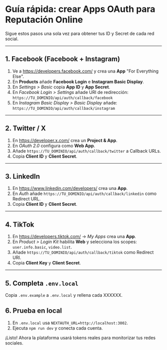# Guía rápida: crear Apps OAuth para Reputación Online

Sigue estos pasos una sola vez para obtener tus ID y Secret de cada red social.

---
## 1. Facebook (Facebook + Instagram)
1. Ve a https://developers.facebook.com/ y crea una **App** "For Everything Else".
2. En **Products** añade **Facebook Login** e **Instagram Basic Display**.
3. En *Settings > Basic* copia **App ID** y **App Secret**.
4. En *Facebook Login > Settings* añade URI de redirección:
   `https://TU_DOMINIO/api/auth/callback/facebook`
5. En *Instagram Basic Display > Basic Display* añade:
   `https://TU_DOMINIO/api/auth/callback/instagram`

---
## 2. Twitter / X
1. En https://developer.x.com/ crea un **Project & App**.
2. En *OAuth 2.0* configura como **Web App**.
3. Añade `https://TU_DOMINIO/api/auth/callback/twitter` a Callback URLs.
4. Copia **Client ID** y **Client Secret**.

---
## 3. LinkedIn
1. En https://www.linkedin.com/developers/ crea una **App**.
2. En *Auth* añade `https://TU_DOMINIO/api/auth/callback/linkedin` como Redirect URL.
3. Copia **Client ID** y **Client Secret**.

---
## 4. TikTok
1. En https://developers.tiktok.com/ -> *My Apps* crea una **App**.
2. En *Product > Login Kit* habilita **Web** y selecciona los scopes:
   `user.info.basic`, `video.list`.
3. Añade `https://TU_DOMINIO/api/auth/callback/tiktok` como Redirect URI.
4. Copia **Client Key** y **Client Secret**.

---
## 5. Completa `.env.local`
Copia `.env.example` a `.env.local` y rellena cada XXXXXX.

## 6. Prueba en local
1. En `.env.local` usa `NEXTAUTH_URL=http://localhost:3002`.
2. Ejecuta `npm run dev` y conecta cada cuenta.

¡Listo! Ahora la plataforma usará tokens reales para monitorizar tus redes sociales.
